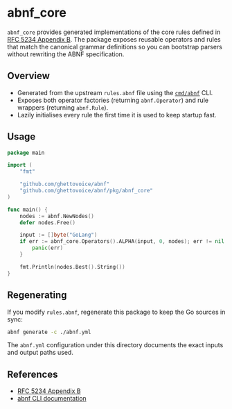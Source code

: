 # abnf_core

`abnf_core` provides generated implementations of the core rules defined in [RFC 5234 Appendix B](https://www.rfc-editor.org/rfc/rfc5234#appendix-B). The package exposes reusable operators and rules that match the canonical grammar definitions so you can bootstrap parsers without rewriting the ABNF specification.

## Overview

- Generated from the upstream `rules.abnf` file using the [`cmd/abnf`](../../cmd/abnf) CLI.
- Exposes both operator factories (returning `abnf.Operator`) and rule wrappers (returning `abnf.Rule`).
- Lazily initialises every rule the first time it is used to keep startup fast.

## Usage

```go
package main

import (
    "fmt"

    "github.com/ghettovoice/abnf"
    "github.com/ghettovoice/abnf/pkg/abnf_core"
)

func main() {
    nodes := abnf.NewNodes()
    defer nodes.Free()

    input := []byte("GoLang")
    if err := abnf_core.Operators().ALPHA(input, 0, nodes); err != nil {
        panic(err)
    }

    fmt.Println(nodes.Best().String())
}
```

## Regenerating

If you modify `rules.abnf`, regenerate this package to keep the Go sources in sync:

```bash
abnf generate -c ./abnf.yml
```

The `abnf.yml` configuration under this directory documents the exact inputs and output paths used.

## References

- [RFC 5234 Appendix B](https://www.rfc-editor.org/rfc/rfc5234#appendix-B)
- [abnf CLI documentation](../../cmd/abnf/README.md)
